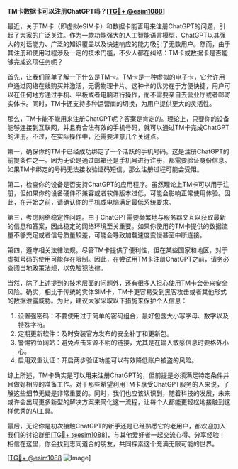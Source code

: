 **TM卡数据卡可以注册ChatGPT吗？[[TG💪+ @esim1088](https://t.me/s/esim1088)]**

最近，关于TM卡（即虚拟eSIM卡）和数据卡能否用来注册ChatGPT的问题，引起了大家的广泛关注。作为一款功能强大的人工智能语言模型，ChatGPT以其强大的对话能力、广泛的知识覆盖以及快速响应的能力吸引了无数用户。然而，由于其注册和使用过程涉及一定的技术门槛，不少人都在纠结：TM卡或数据卡是否能够完成这项任务呢？

首先，让我们简单了解一下什么是TM卡。TM卡是一种虚拟的电子卡，它允许用户通过网络在线购买并激活，无需物理卡片。这种卡的优势在于方便快捷，用户可以在任何地方通过手机、平板或者电脑进行操作，而不需要亲自去营业厅或者邮寄实体卡。同时，TM卡还支持多种运营商的切换，为用户提供更大的灵活性。

那么，TM卡能不能用来注册ChatGPT呢？答案是肯定的。理论上，只要你的设备能够连接到互联网，并且有合法有效的手机号码，就可以通过TM卡完成ChatGPT的注册。不过，在实际操作中，还需要注意几个关键点。

第一，确保你的TM卡已经成功绑定了一个活跃的手机号码。这是注册ChatGPT的前提条件之一。因为无论是通过邮箱还是手机号进行注册，都需要验证身份信息。如果TM卡绑定的号码无法接收验证码短信，那么注册过程可能会受阻。

第二，检查你的设备是否支持ChatGPT的应用程序。虽然理论上TM卡可以用于注册，但如果你的设备硬件不兼容或者软件版本过低，可能会影响正常使用体验。因此，在开始之前，请确认你的手机或电脑满足最低系统要求。

第三，考虑网络稳定性问题。由于ChatGPT需要频繁地与服务器交互以获取最新的信息和答案，因此稳定的网络环境至关重要。如果你使用的TM卡提供的数据流量不够充足或者信号质量较差，可能会导致加载速度变慢甚至中断连接。

第四，遵守相关法律法规。尽管TM卡提供了便利性，但在某些国家和地区，对于虚拟号码的使用可能存在限制。因此，在尝试用TM卡注册ChatGPT之前，请务必查阅当地政策法规，以免触犯法律。

当然，除了上述提到的技术层面的问题外，还有很多人担心使用TM卡会带来安全风险。确实，相比于传统的实体SIM卡，TM卡更容易受到黑客攻击或者其他形式的数据泄露威胁。为此，建议大家采取以下措施来保护个人信息：

1. 设置强密码：不要使用过于简单的密码组合，最好包含大小写字母、数字以及特殊字符。
2. 定期更新软件：及时安装官方发布的安全补丁和更新包。
3. 警惕钓鱼网站：避免点击来源不明的链接，尤其是在输入敏感信息时要格外小心。
4. 启用双重认证：开启两步验证功能可以有效降低账户被盗的风险。

综上所述，TM卡确实是可以用来注册ChatGPT的，但前提是必须满足特定条件并且做好相应的准备工作。对于那些希望利用TM卡享受ChatGPT服务的人来说，了解这些细节无疑是非常重要的。同时，我们也应该认识到，随着科技的发展，未来或许会出现更多新型的解决方案来简化这一流程，让每个人都能更轻松地接触到这样优秀的AI工具。

最后，无论你是初次接触ChatGPT的新手还是已经熟悉它的老用户，都欢迎加入我们的讨论群组[[TG💪+ @esim1088](https://t.me/s/esim1088)]，与其他爱好者一起交流心得、分享经验！相信在这里，你会找到志同道合的朋友，共同探索这个充满无限可能的世界。

[[TG💪+ @esim1088](https://t.me/s/esim1088) ![Image](https://i.postimg.cc/4NQfJmqS/Snipaste-2025-05-13-00-14-12.png)]